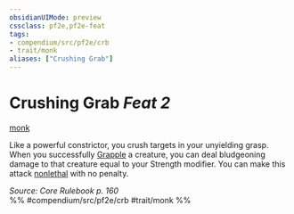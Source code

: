 ```yaml
---
obsidianUIMode: preview
cssclass: pf2e,pf2e-feat
tags:
- compendium/src/pf2e/crb
- trait/monk
aliases: ["Crushing Grab"]
---
```

# Crushing Grab  *Feat 2*  
[monk](rules/traits/monk.md "Monk Class Trait")  


Like a powerful constrictor, you crush targets in your unyielding grasp. When you successfully [Grapple](rules/actions/grapple.md) a creature, you can deal bludgeoning damage to that creature equal to your Strength modifier. You can make this attack [nonlethal](rules/traits/nonlethal.md "Nonlethal Weapon Trait") with no penalty.

*Source: Core Rulebook p. 160*  
%% #compendium/src/pf2e/crb #trait/monk %%